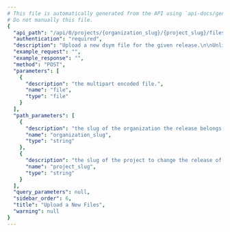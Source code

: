 ```yaml
---
# This file is automatically generated from the API using `api-docs/generate.py`
# Do not manually this file.
{
  "api_path": "/api/0/projects/{organization_slug}/{project_slug}/files/dsyms/", 
  "authentication": "required", 
  "description": "Upload a new dsym file for the given release.\n\nUnlike other API requests, files must be uploaded using the\ntraditional multipart/form-data content-type.\n\nThe file uploaded is a zip archive of a Apple .dSYM folder which\ncontains the individual debug images.  Uploading through this endpoint\nwill create different files for the contained images.", 
  "example_request": "", 
  "example_response": "", 
  "method": "POST", 
  "parameters": [
    {
      "description": "the multipart encoded file.", 
      "name": "file", 
      "type": "file"
    }
  ], 
  "path_parameters": [
    {
      "description": "the slug of the organization the release belongs to.", 
      "name": "organization_slug", 
      "type": "string"
    }, 
    {
      "description": "the slug of the project to change the release of.", 
      "name": "project_slug", 
      "type": "string"
    }
  ], 
  "query_parameters": null, 
  "sidebar_order": 6, 
  "title": "Upload a New Files", 
  "warning": null
}
---
```

